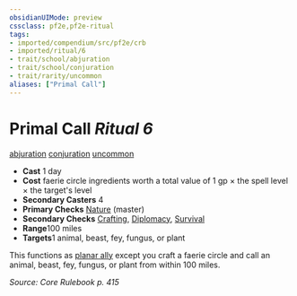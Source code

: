 ```yaml
---
obsidianUIMode: preview
cssclass: pf2e,pf2e-ritual
tags:
- imported/compendium/src/pf2e/crb
- imported/ritual/6
- trait/school/abjuration
- trait/school/conjuration
- trait/rarity/uncommon
aliases: ["Primal Call"]
---
```

# Primal Call *Ritual 6*  
[abjuration](abjuration.md)  [conjuration](conjuration.md)  [uncommon](uncommon.md)  

- **Cast** 1 day
- **Cost** faerie circle ingredients worth a total value of 1 gp × the spell level × the target's level
- **Secondary Casters** 4
- **Primary Checks** [Nature](../../skills.md#Nature) (master)
- **Secondary Checks** [Crafting](../../skills.md#Crafting), [Diplomacy](../../skills.md#Diplomacy), [Survival](../../skills.md#Survival)
- **Range**100 miles
- **Targets**1 animal, beast, fey, fungus, or plant

This functions as [planar ally](planar-ally.md) except you craft a faerie circle and call an animal, beast, fey, fungus, or plant from within 100 miles.

*Source: Core Rulebook p. 415*